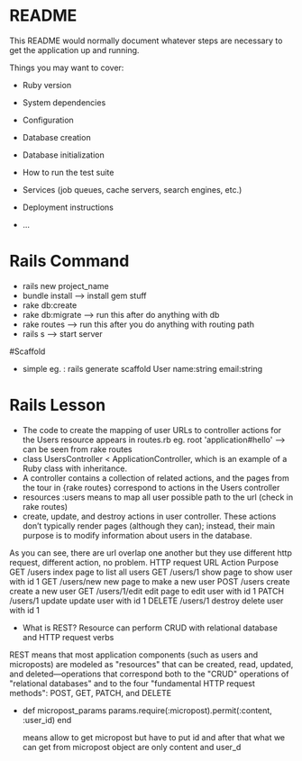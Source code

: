 # README

This README would normally document whatever steps are necessary to get the
application up and running.

Things you may want to cover:

* Ruby version

* System dependencies

* Configuration

* Database creation

* Database initialization

* How to run the test suite

* Services (job queues, cache servers, search engines, etc.)

* Deployment instructions

* ...
# Rails Command
- rails new project_name
- bundle install --> install gem stuff
- rake db:create
- rake db:migrate --> run this after do anything with db
- rake routes --> run this after you do anything with routing path
- rails s --> start server

#Scaffold
- simple eg. : rails generate scaffold User name:string email:string


# Rails Lesson
 - The code to create the mapping of user URLs to controller actions for the Users resource appears in routes.rb
 eg. root 'application#hello' --> can be seen from rake routes
 - class UsersController < ApplicationController, which is an example of a Ruby class with inheritance.
 - A controller contains a collection of related actions, and the pages from the tour in {rake routes} correspond to actions in the Users controller
 - resources :users means to map all user possible path to the url (check in rake routes)
 - create, update, and destroy actions in user controller. These actions don’t typically render pages (although they can); instead, their main purpose is to modify information about users in the database.

As you can see, there are url overlap one another
but they use different http request, different action, no problem.
      HTTP request	URL	         Action	   Purpose
      GET	        /users	       index	   page to list all users
      GET	        /users/1	     show	     page to show user with id 1
      GET	        /users/new	   new	     page to make a new user
      POST	      /users	       create	   create a new user
      GET	        /users/1/edit	 edit	     page to edit user with id 1
      PATCH	      /users/1	     update	   update user with id 1
      DELETE	     /users/1	     destroy	 delete user with id 1
- What is REST? Resource can perform CRUD with relational database and HTTP request verbs

REST means that most application components (such as users and microposts) are modeled as "resources" that can be created, read, updated, and deleted—operations that correspond both to the "CRUD" operations of "relational databases" and to the four "fundamental HTTP request methods": POST, GET, PATCH, and DELETE
- def micropost_params
    params.require(:micropost).permit(:content, :user_id)
  end

  means allow to get micropost but have to put id and after that what we can get from micropost object are only content and user_d

